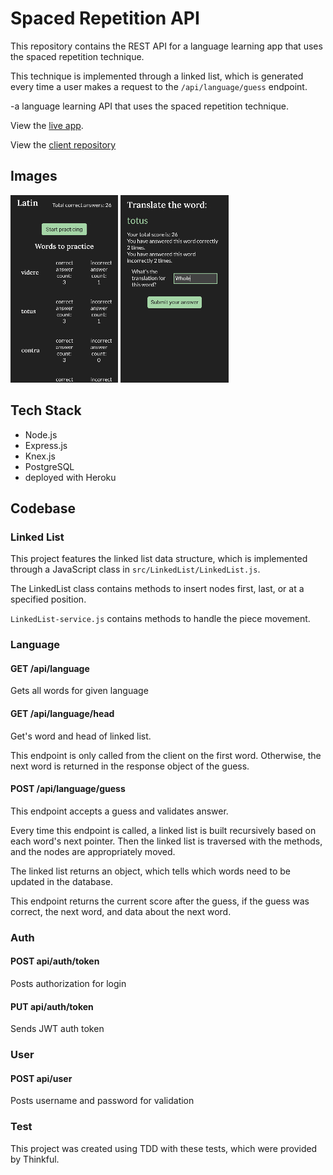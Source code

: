 # Spaced Repetition API

This repository contains the REST API for a language learning app that uses the spaced repetition technique.

This technique is implemented through a linked list, which is generated every time a user makes a request to the `/api/language/guess` endpoint.

-a language learning API that uses the spaced repetition technique.

View the [live app](https://spaced-repetition-dun.vercel.app/).

View the [client repository](https://github.com/Rachanastasia/spaced-repetition-client)

## Images

![](screenshot1.jpg)
![](screenshot2.jpg)

## Tech Stack

- Node.js
- Express.js
- Knex.js
- PostgreSQL
- deployed with Heroku

## Codebase

### Linked List

This project features the linked list data structure, which is implemented through a JavaScript class in `src/LinkedList/LinkedList.js`.

The LinkedList class contains methods to insert nodes first, last, or at a specified position.

`LinkedList-service.js` contains methods to handle the piece movement.

### Language

#### GET /api/language

Gets all words for given language

#### GET /api/language/head

Get's word and head of linked list.

This endpoint is only called from the client on the first word. Otherwise, the next word is returned in the response object of the guess.

#### POST /api/language/guess

This endpoint accepts a guess and validates answer.

Every time this endpoint is called, a linked list is built recursively based on each word's next pointer. Then the linked list is traversed with the methods, and the nodes are appropriately moved.

The linked list returns an object, which tells which words need to be updated in the database.

This endpoint returns the current score after the guess, if the guess was correct, the next word, and data about the next word.

### Auth

#### POST api/auth/token

Posts authorization for login

#### PUT api/auth/token

Sends JWT auth token

### User

#### POST api/user

Posts username and password for validation

### Test

This project was created using TDD with these tests, which were provided by Thinkful.
